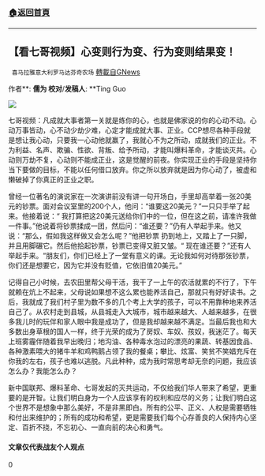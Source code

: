 ###  [:house:返回首頁](https://github.com/ourhimalayas/txt)
---

## 【看七哥视频】心变则行为变、行为变则结果变！
` 喜马拉雅意大利罗马达芬奇农场` [轉載自GNews](https://gnews.org/zh-hans/905668/)

作者**: **儒为  校对**/**发稿人**: **Ting Guo

![]()![](https://gnews.org/wp-content/uploads/2021/02/image0-84.jpg)

七哥视频：凡成就大事者第一关就是练你的心，也就是佛家说的你的心动不动。心动万事皆动，心不动少劫少难，心定才能成就大事、正业。CCP想尽各种手段就是想让我心动，只要我一心动他就赢了，我就心不为之所动，成就我们的正业。不为利益、名声、欺骗、性欲、背叛、给予所动，才能叫爆料革命，才能谈灭共。心动则万劫不复，心动则不能成正业，这是觉醒的前夜。你实现正业的手段是坚持你当下要做的目标，不能以任何借口放弃。你之所以放弃就是因为你心动了，被虚和懒破掉了你真正的正业之职。

曾经一位著名的演说家在一次演讲前没有讲一句开场白，手里却高举着一张20美元的钞票。面对会议室里的200个人，他问：“谁要这20美元？”一只只手举了起来。他接着说：“ 我打算把这20美元送给你们中的一位，但在这之前，请准许我做一件事。”他说着将钞票揉成一团，然后问：“谁还要？”仍有人举起手来。他又说：“那么，假如我这样做又会怎么呢？”他把钞票 扔到地上，又踏上了一只脚，并且用脚碾它。然后他拾起钞票，钞票已变得又脏又皱。“ 现在谁还要？”还有人举起手来。“朋友们，你们已经上了一堂有意义的课。无论我如何对待那张钞票，你们还是想要它，因为它并没有贬值，它依旧值20美元。”

记得自己小时候，去农田里帮父母干活，我干了一上午的农活就累的不行了，下午就赖在炕上不起来，父母说如果想不这么累也能养活自己，那就只有好好读书。之后，我就成了我们村子里为数不多的几个考上大学的孩子，可以不用靠种地来养活自己了。从农村走到县城，从县城走入大城市，城市越来越大、人越来越多，在很多我儿时的玩伴和家人眼中我是成功了，但是我却越来越不满足。当最后我也和大多数出身草根的国人一样，终于光荣的成为了房奴、车奴、孩奴，我迷茫了。每天上班雾霾伴随着我早出晚归；地沟油、各种毒水泡过的漂亮的果蔬、转基因食品、各种激素喂大的猪牛羊和鸡鸭鹅占领了我的餐桌；攀比、炫富、笑贫不笑娼充斥在你我的左右，孩子也难以逃脱。凡此种种，成为我时常思考却无奈的问题，我应该怎么办？我能怎么办？

新中国联邦、爆料革命、七哥发起的灭共运动，不仅给我们华人带来了希望，更重要的是开智。让我们明白身为一个人应该享有的权利和应尽的义务；让我们明白这个世界不是想象中那么美好，不是非黑即白。所有的公平、正义、人权是需要牺牲和付出来维护的；所有的成功和希望，更是需要我们每个心存善良的人保持内心坚定、百折不挠，不忘初心、一直向前的决心和勇气。

#### 文章仅代表战友个人观点

0
